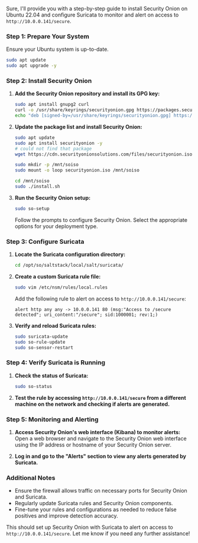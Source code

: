 Sure, I'll provide you with a step-by-step guide to install Security Onion on Ubuntu 22.04 and configure Suricata to monitor and alert on access to `http://10.0.0.141/secure`.

### Step 1: Prepare Your System
Ensure your Ubuntu system is up-to-date.
```bash
sudo apt update
sudo apt upgrade -y
```

### Step 2: Install Security Onion
1. **Add the Security Onion repository and install its GPG key:**
    ```bash
    sudo apt install gnupg2 curl
    curl -o /usr/share/keyrings/securityonion.gpg https://packages.securityonion.net/securityonion.gpg
    echo "deb [signed-by=/usr/share/keyrings/securityonion.gpg] https://packages.securityonion.net/repo focal main" | sudo tee /etc/apt/sources.list.d/securityonion.list
    ```

2. **Update the package list and install Security Onion:**
    ```bash
    sudo apt update
    sudo apt install securityonion -y
    # could not find that package
    wget https://cdn.securityonionsolutions.com/files/securityonion.iso

    sudo mkdir -p /mnt/soiso
    sudo mount -o loop securityonion.iso /mnt/soiso

    cd /mnt/soiso
    sudo ./install.sh
    ```

3. **Run the Security Onion setup:**
    ```bash
    sudo so-setup
    ```
    Follow the prompts to configure Security Onion. Select the appropriate options for your deployment type.

### Step 3: Configure Suricata
1. **Locate the Suricata configuration directory:**
    ```bash
    cd /opt/so/saltstack/local/salt/suricata/
    ```

2. **Create a custom Suricata rule file:**
    ```bash
    sudo vim /etc/nsm/rules/local.rules
    ```
    Add the following rule to alert on access to `http://10.0.0.141/secure`:
    ```plain
    alert http any any -> 10.0.0.141 80 (msg:"Access to /secure detected"; uri_content:"/secure"; sid:1000001; rev:1;)
    ```

3. **Verify and reload Suricata rules:**
    ```bash
    sudo suricata-update
    sudo so-rule-update
    sudo so-sensor-restart
    ```

### Step 4: Verify Suricata is Running
1. **Check the status of Suricata:**
    ```bash
    sudo so-status
    ```

2. **Test the rule by accessing `http://10.0.0.141/secure` from a different machine on the network and checking if alerts are generated.**

### Step 5: Monitoring and Alerting
1. **Access Security Onion's web interface (Kibana) to monitor alerts:**
    Open a web browser and navigate to the Security Onion web interface using the IP address or hostname of your Security Onion server.

2. **Log in and go to the "Alerts" section to view any alerts generated by Suricata.**

### Additional Notes
- Ensure the firewall allows traffic on necessary ports for Security Onion and Suricata.
- Regularly update Suricata rules and Security Onion components.
- Fine-tune your rules and configurations as needed to reduce false positives and improve detection accuracy.

This should set up Security Onion with Suricata to alert on access to `http://10.0.0.141/secure`. Let me know if you need any further assistance!
